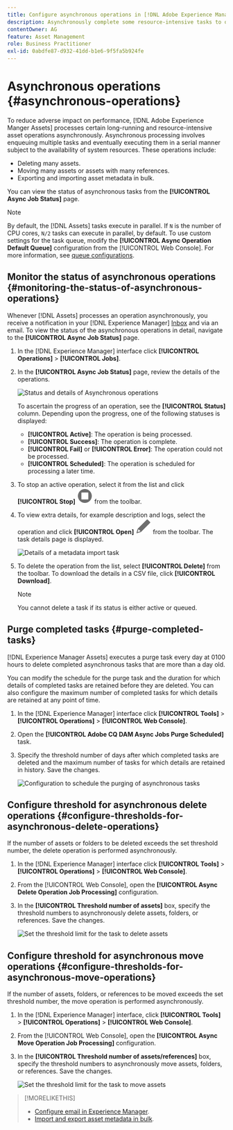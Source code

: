 ```yaml
---
title: Configure asynchronous operations in [!DNL Adobe Experience Manager].
description: Asynchronously complete some resource-intensive tasks to optimize performance in [!DNL Experience Manager Assets].
contentOwner: AG
feature: Asset Management
role: Business Practitioner
exl-id: 0abdfe87-d932-41dd-b1e6-9f5fa5b924fe
---
```

# Asynchronous operations {#asynchronous-operations}

To reduce adverse impact on performance, [!DNL Adobe Experience Manger Assets] processes certain long-running and resource-intensive asset operations asynchronously. Asynchronous processing involves enqueuing multiple tasks and eventually executing them in a serial manner subject to the availability of system resources. These operations include:

* Deleting many assets.
* Moving many assets or assets with many references.
* Exporting and importing asset metadata in bulk.

You can view the status of asynchronous tasks from the **[!UICONTROL Async Job Status]** page.

>[!NOTE]
>
>By default, the [!DNL Assets] tasks execute in parallel. If `N` is the number of CPU cores, `N/2` tasks can execute in parallel, by default. To use custom settings for the task queue, modify the **[!UICONTROL Async Operation Default Queue]** configuration from the [!UICONTROL Web Console]. For more information, see [queue configurations](https://sling.apache.org/documentation/bundles/apache-sling-eventing-and-job-handling.html#queue-configurations).

## Monitor the status of asynchronous operations {#monitoring-the-status-of-asynchronous-operations}

Whenever [!DNL Assets] processes an operation asynchronously, you receive a notification in your [!DNL Experience Manager] [Inbox](/help/sites-authoring/inbox.md) and via an email. To view the status of the asynchronous operations in detail, navigate to the **[!UICONTROL Async Job Status]** page.

1. In the [!DNL Experience Manager] interface click **[!UICONTROL Operations]** &gt; **[!UICONTROL Jobs]**.

1. In the **[!UICONTROL Async Job Status]** page, review the details of the operations.

   ![Status and details of Asynchronous operations](assets/job_status.png)

   To ascertain the progress of an operation, see the **[!UICONTROL Status]** column. Depending upon the progress, one of the following statuses is displayed:

   * **[!UICONTROL Active]**: The operation is being processed.
   * **[!UICONTROL Success]**: The operation is complete.
   * **[!UICONTROL Fail]** or **[!UICONTROL Error]**: The operation could not be processed.
   * **[!UICONTROL Scheduled]**: The operation is scheduled for processing a later time.

1. To stop an active operation, select it from the list and click **[!UICONTROL Stop]** ![stop icon](assets/do-not-localize/stop_icon.svg) from the toolbar.

1. To view extra details, for example description and logs, select the operation and click **[!UICONTROL Open]** ![open_icon](assets/do-not-localize/edit_icon.svg) from the toolbar. The task details page is displayed.

   ![Details of a metadata import task](assets/job_details.png)

1. To delete the operation from the list, select **[!UICONTROL Delete]** from the toolbar. To download the details in a CSV file, click **[!UICONTROL Download]**.

   >[!NOTE]
   >
   >You cannot delete a task if its status is either active or queued.

## Purge completed tasks {#purge-completed-tasks}

[!DNL Experience Manager Assets] executes a purge task every day at 0100 hours to delete completed asynchronous tasks that are more than a day old.

<!-- TBD: Find out from the engineering team and mention the time zone of this 1:00 am task.
-->

You can modify the schedule for the purge task and the duration for which details of completed tasks are retained before they are deleted. You can also configure the maximum number of completed tasks for which details are retained at any point of time.

1. In the [!DNL Experience Manager] interface click **[!UICONTROL Tools]** &gt; **[!UICONTROL Operations]** &gt; **[!UICONTROL Web Console]**.
1. Open the **[!UICONTROL Adobe CQ DAM Async Jobs Purge Scheduled]** task.
1. Specify the threshold number of days after which completed tasks are deleted and the maximum number of tasks for which details are retained in history. Save the changes.

   ![Configuration to schedule the purging of asynchronous tasks](assets/purge_job.png)

## Configure threshold for asynchronous delete operations {#configure-thresholds-for-asynchronous-delete-operations}

If the number of assets or folders to be deleted exceeds the set threshold number, the delete operation is performed asynchronously.

1. In the [!DNL Experience Manager] interface click **[!UICONTROL Tools]** &gt; **[!UICONTROL Operations]** &gt; **[!UICONTROL Web Console]**.
1. From the [!UICONTROL Web Console], open the **[!UICONTROL Async Delete Operation Job Processing]** configuration.
1. In the **[!UICONTROL Threshold number of assets]** box, specify the threshold numbers to asynchronously delete assets, folders, or references. Save the changes.

   ![Set the threshold limit for the task to delete assets](assets/delete_threshold.png)

## Configure threshold for asynchronous move operations {#configure-thresholds-for-asynchronous-move-operations}

If the number of assets, folders, or references to be moved exceeds the set threshold number, the move operation is performed asynchronously.

1. In the [!DNL Experience Manager] interface, click **[!UICONTROL Tools]** &gt; **[!UICONTROL Operations]** &gt; **[!UICONTROL Web Console]**.
1. From the [!UICONTROL Web Console], open the **[!UICONTROL Async Move Operation Job Processing]** configuration.
1. In the **[!UICONTROL Threshold number of assets/references]** box, specify the threshold numbers to asynchronously move assets, folders, or references. Save the changes.

   ![Set the threshold limit for the task to move assets](assets/move_threshold.png)

>[!MORELIKETHIS]
>
>* [Configure email in Experience Manager](/help/sites-administering/notification.md).
>* [Import and export asset metadata in bulk](/help/assets/metadata-import-export.md).

